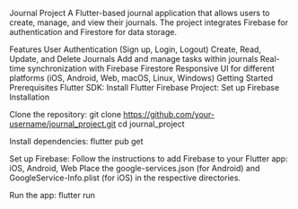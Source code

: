 Journal Project
A Flutter-based journal application that allows users to create, manage, and view their journals. The project integrates Firebase for authentication and Firestore for data storage.

Features
User Authentication (Sign up, Login, Logout)
Create, Read, Update, and Delete Journals
Add and manage tasks within journals
Real-time synchronization with Firebase Firestore
Responsive UI for different platforms (iOS, Android, Web, macOS, Linux, Windows)
Getting Started
Prerequisites
Flutter SDK: Install Flutter
Firebase Project: Set up Firebase
Installation

Clone the repository:
  git clone https://github.com/your-username/journal_project.git
  cd journal_project

Install dependencies:
  flutter pub get
  
Set up Firebase:
Follow the instructions to add Firebase to your Flutter app: iOS, Android, Web
Place the google-services.json (for Android) and GoogleService-Info.plist (for iOS) in the respective directories.

Run the app:
  flutter run
